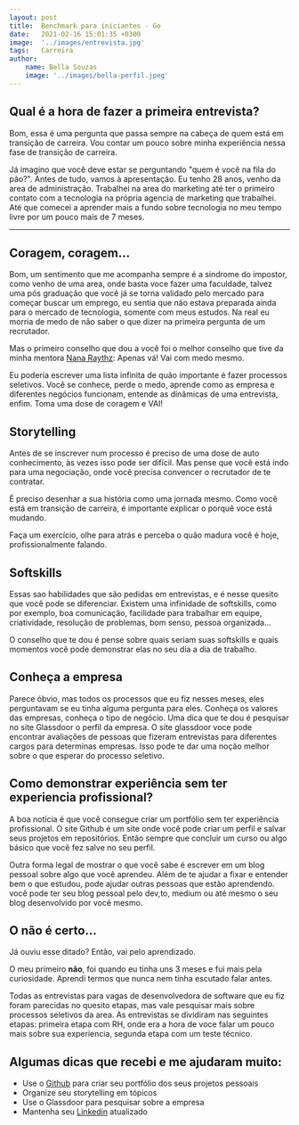 ```yaml
---
layout: post
title:  Benchmark para iniciantes - Go
date:   2021-02-16 15:01:35 +0300
image:  '../images/entrevista.jpg'
tags:   Carreira
author:
    name: Bella Souzas
    image: '../images/bella-perfil.jpeg'
---
```


## Qual é a hora de fazer a primeira entrevista?

Bom, essa é uma pergunta que passa sempre na cabeça de quem está em transição de carreira. Vou contar um pouco sobre minha experiência nessa fase de transição de carreira.

Já imagino que você deve estar se perguntando "quem é você na fila do pão?". Antes de tudo, vamos à apresentação. Eu tenho 28 anos, venho da area de administração. Trabalhei na area do marketing até ter o primeiro contato com a tecnologia na própria agencia de marketing que trabalhei. Até que comecei a aprender mais a fundo sobre tecnologia no meu tempo livre por um pouco mais de 7 meses.

---

## Coragem, coragem...

Bom, um sentimento que me acompanha sempre é a sindrome do impostor, como venho de uma area, onde basta voce fazer uma faculdade, talvez uma pós graduação que você já se torna validado pelo mercado para começar buscar um emprego, eu sentia que não estava preparada ainda para o mercado de tecnologia, somente com meus estudos. Na real eu morria de medo de não saber o que dizer na primeira pergunta de um recrutador.

Mas o primeiro conselho que dou a você foi o melhor conselho que tive da minha mentora [Nana Raythz](https://twitter.com/shebangbash): Apenas vá! Vai com medo mesmo.

Eu poderia escrever uma lista infinita de quão importante é fazer processos seletivos. Você se conhece, perde o medo, aprende como as empresa e diferentes negócios funcionam, entende as dinâmicas de uma entrevista, enfim. Toma uma dose de coragem e VAI!

## Storytelling

Antes de se inscrever num processo é preciso de uma dose de auto conhecimento, às vezes isso pode ser difícil. Mas pense que você está indo para uma negociação, onde você precisa convencer o recrutador de te contratar.

É preciso desenhar a sua história como uma jornada mesmo. Como você está em transição de carreira, é importante explicar o porquê voce está mudando.

Faça um exercício, olhe para atrás e perceba o quão madura você é hoje, profissionalmente falando.

## Softskills

Essas sao habilidades que são pedidas em entrevistas, e é nesse quesito que você pode se diferenciar. Existem uma infinidade de softskills, como por exemplo, boa comunicação, facilidade para trabalhar em equipe, criatividade, resolução de problemas, bom senso, pessoa organizada...

O conselho que te dou é pense sobre quais seriam suas softskills e quais momentos você pode demonstrar elas no seu dia a dia de trabalho.

## Conheça a empresa

Parece óbvio, mas todos os processos que eu fiz nesses meses, eles perguntavam se eu tinha alguma pergunta para eles. Conheça os valores das empresas, conheça o tipo de negócio. Uma dica que te dou é pesquisar no site Glassdoor o perfil da empresa. O site glassdoor voce pode encontrar avaliações de pessoas que fizeram entrevistas para diferentes cargos para determinas empresas. Isso pode te dar uma noção melhor sobre o que esperar do processo seletivo.

## Como demonstrar experiência sem ter experiencia profissional?

A boa notícia é que você consegue criar um portfólio sem ter experiência profissional. O site Github é um site onde você pode criar um perfil e salvar seus projetos em repositórios. Então sempre que concluir um curso ou algo básico que você fez salve no seu perfil.

Outra forma legal de mostrar o que você sabe é escrever em um blog pessoal sobre algo que você aprendeu. Além de te ajudar a fixar e entender bem o que estudou, pode ajudar outras pessoas que estão aprendendo. você pode ter seu blog pessoal pelo dev,to, medium ou até mesmo o seu blog desenvolvido por você mesmo.

## O não é certo…

Já ouviu esse ditado? Então, vai pelo aprendizado.

O meu primeiro **não**, foi quando eu tinha uns 3 meses e fui mais pela curiosidade. Aprendi termos que nunca nem tinha escutado falar antes.

Todas as entrevistas para vagas de desenvolvedora de software que eu fiz foram parecidas no quesito etapas, mas vale pesquisar mais sobre processos seletivos da area. As entrevistas se dividiram nas seguintes etapas: primeira etapa com RH, onde era a hora de voce falar um pouco mais sobre sua experiencia, segunda etapa com um teste técnico.

## Algumas dicas que recebi e me ajudaram muito:

- Use o [Github](https://github.com/) para criar seu portfólio dos seus projetos pessoais
- Organize seu storytelling em tópicos
- Use o Glassdoor para pesquisar sobre a empresa
- Mantenha seu [Linkedin](https://www.linkedin.com/) atualizado


